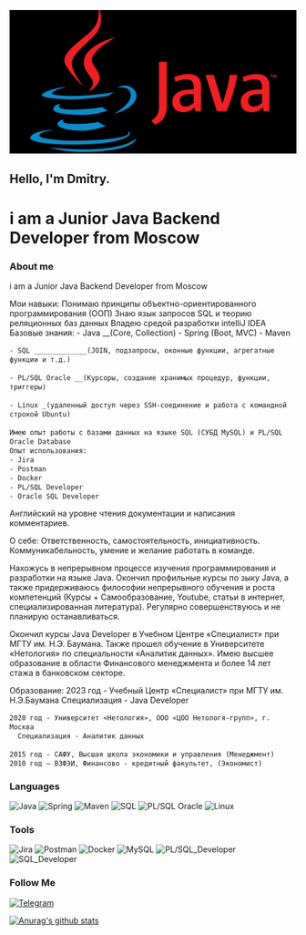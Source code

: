 ![Header](https://github.com/DmitriyPopovMos/DmitriyPopovMos/blob/main/assets/picture.png)

## Hello, I'm Dmitry.  
# i am a Junior Java Backend Developer from Moscow


### About me
i am a Junior Java Backend Developer from Moscow

Мои навыки:
	Понимаю принципы объектно-ориентированного программирования (ООП)
	Знаю язык запросов SQL и теорию реляционных баз данных
	Владею средой разработки intelliJ IDEA
	Базовые знания:
	- Java __(Core, Collection)
	- Spring (Boot, MVC)
	- Maven

	- SQL _____________(JOIN, подзапросы, оконные функции, агрегатные функции и т.д.)

	- PL/SQL Oracle __(Курсоры, создание хранимых процедур, функции, триггеры)

	- Linux _(удаленный доступ через SSH-соединение и работа с командной строкой Ubuntu)
	
	Имею опыт работы с базами данных на языке SQL (СУБД MySQL) и PL/SQL Oracle Database
	Опыт использования:
	- Jira
	- Postman
	- Docker
	- PL/SQL Developer
	- Oracle SQL Developer

Английский на уровне чтения документации и написания комментариев.


О себе:
	Ответственность, самостоятельность, инициативность.
	Коммуникабельность, умение и желание работать в команде.
	
Нахожусь в непрерывном процессе изучения программирования и разработки на языке Java.
Окончил профильные курсы по зыку Java, а также придерживаюсь философии непрерывного обучения и роста компетенций (Курсы + Самообразование, Youtube, статьи в интернет, специализированная литература).
	Регулярно совершенствуюсь и не планирую останавливаться.

Окончил курсы Java Developer в Учебном Центре «Специалист» при МГТУ им. Н.Э. Баумана.
Также прошел обучение в Университете «Нетология» по специальности «Аналитик данных».
Имею высшее образование в области Финансового менеджмента и более 14 лет стажа в банковском секторе.



Образование:
2023 год - Учебный Центр «Специалист» при МГТУ им. Н.Э.Баумана
      Специализация - Java Developer
	
	2020 год - Университет «Нетология», ООО «ЦОО Нетологя-групп», г. Москва
      Специализация - Аналитик данных

	2015 год - САФУ, Высшая школа экономики и управления (Менеджмент)
	2010 год – ВЗФЭИ, Финансово - кредитный факультет, (Экономист)





### Languages
![Java](https://img.shields.io/badge/-Java-090909?style=for-the-badge&logo=Java&logoColor=47C5FB)
![Spring](https://img.shields.io/badge/-Spring-090909?style=for-the-badge&logo=Spring&logoColor=80b918)
![Maven](https://img.shields.io/badge/-Maven-090909?style=for-the-badge&logo=Maven&logoColor)
![SQL](https://img.shields.io/badge/-SQL-090909?style=for-the-badge&logo=SQL&logoColor)
![PL/SQL Oracle](https://img.shields.io/badge/-PL/SQL_Oracle-090909?style=for-the-badge&logo=PL/SQL_Oracle&logoColor=47C5FB)
![Linux](https://img.shields.io/badge/-Linux-090909?style=for-the-badge&logo=Linux&logoColor=ffdd00)





 ### Tools
![Jira](https://img.shields.io/badge/-Jira-090909?style=for-the-badge&logo=Jira&logoColor=007ea7)
![Postman](https://img.shields.io/badge/-Postman-090909?style=for-the-badge&logo=Postman&logoColor=f95738)
![Docker](https://img.shields.io/badge/-Docker-090909?style=for-the-badge&logo=Docker&logoColor=47C5FB)
![MySQL](https://img.shields.io/badge/-MySQL-090909?style=for-the-badge&logo=MySQL&logoColor=)
![PL/SQL_Developer](https://img.shields.io/badge/-PL/SQL_Developer-090909?style=for-the-badge&logo=Oracle&logoColor=e76f51)
![SQL_Developer](https://img.shields.io/badge/-SQL_Developer-090909?style=for-the-badge&logo=Oracle&logoColor=e76f51)




### Follow Me
[![Telegram](https://img.shields.io/badge/-Telegram-090909?style=for-the-badge&logo=Telegram&logoColor)](https://t.me/DmitriyPopovArh)


[![Anurag's github stats](https://github-readme-stats.vercel.app/api?username=DmitriyPopovMos&show_icons=true&theme=dark)](https://github.com/DmitriyPopovMos/github-readme-stats)